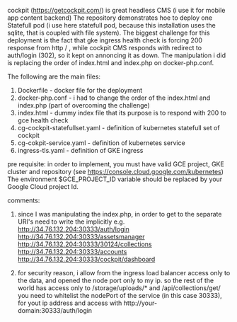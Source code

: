 
cockpit (https://getcockpit.com/) is great headless CMS (i use it for mobile app content backend)
The repository demonstrates hoe to deploy one Statefull pod (i use here statefull pod, because 
this installation uses the sqlite, that is coupled with file system).
The biggest challenge for this deployment is the fact that gke ingress health check is forcing
200 response from http / , while cockpit CMS responds with redirect to auth/login (302), 
so it kept on annoncing it as down.
The manipulation i did is replacing the order of index.html and index.php on docker-php.conf.

The following are the main files:
1. Dockerfile - docker file for the deployment
2. docker-php.conf - i had to change the order of the index.html and index.php (part of overcoming the challenge)
3. index.html - dummy index file that its purpose is to respond with 200 to gce health check
4. cg-cockpit-statefullset.yaml - definition of kubernetes statefull set of cockpit
5. cg-cokpit-service.yaml - definition of kubernetes service
6. ingress-tls.yaml - definition of GKE ingress
 
pre requisite:
in order to implement, you must have valid GCE project, GKE cluster and repository (see https://console.cloud.google.com/kubernetes)
The environment  $GCE_PROJECT_ID variable should be replaced by your Google Cloud project Id.


comments:
1. since I was manipulating the index.php, 
in order to get to the separate URI's need to write the implicitly 
e.g.
http://34.76.132.204:30333/auth/login
http://34.76.132.204:30333/assetsmanager
http://34.76.132.204:30333/30124/collections
http://34.76.132.204:30333/accounts
http://34.76.132.204:30333/cockpit/dashboard


2. for security reason, i allow from the ingress load balancer access only to the data, and opened the node port 
   only to my ip. so the rest of the world has access only to /storage/uploads/* and /api/collections/get/
   you need to whitelist the nodePort of the service (in this case 30333), for yout ip address and access with http://your-domain:30333/auth/login

